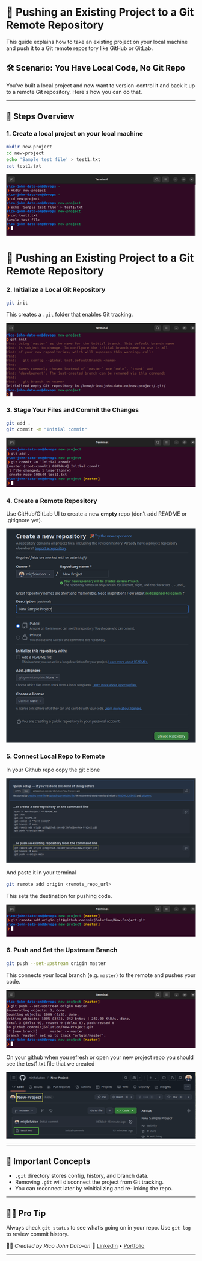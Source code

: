# 🚀 Pushing an Existing Project to a Git Remote Repository

This guide explains how to take an existing project on your local machine and push it to a Git remote repository like GitHub or GitLab.

## 🛠️ Scenario: You Have Local Code, No Git Repo

You’ve built a local project and now want to version-control it and back it up to a remote Git repository. Here's how you can do that.

---

## 📍 Steps Overview

### 1. Create a local project on your local machine

```bash
mkdir new-project
cd new-project
echo 'Sample test file' > test1.txt
cat test1.txt
```

![Create](Images/create.png)

# 🚀 Pushing an Existing Project to a Git Remote Repository

### 2. Initialize a Local Git Repository

```bash
git init
```

This creates a `.git` folder that enables Git tracking.

![Initialize](Images/initialize.png)

### 3. Stage Your Files and Commit the Changes

```bash
git add .
git commit -m "Initial commit"
```

![Stage](Images/gitadd.png)

### 4. Create a Remote Repository

Use GitHub/GitLab UI to create a new **empty** repo (don’t add README or .gitignore yet).

![Create Repo](Images/createrepo.png)

### 5. Connect Local Repo to Remote

In your Github repo copy the git clone

![Connect Repo](Images/connectlocalrepo.png)

And paste it in your terminal

```bash
git remote add origin <remote_repo_url>
```

This sets the destination for pushing code.

![Git Remote](Images/gitremote.png)

### 6. Push and Set the Upstream Branch

```bash
git push --set-upstream origin master
```

This connects your local branch (e.g. `master`) to the remote and pushes your code.

![Git Upstream](Images/gitupstream.png)

On your github when you refresh or open your new project repo you should see the test1.txt file that we created

![Git Upstream](Images/success.png)

---

## 🧠 Important Concepts

- `.git` directory stores config, history, and branch data.
- Removing `.git` will disconnect the project from Git tracking.
- You can reconnect later by reinitializing and re-linking the repo.

---

## 🧑‍💻 Pro Tip

Always check `git status` to see what’s going on in your repo.
Use `git log` to review commit history.

🧑‍💻 _Created by Rico John Dato-on_
🔗 [LinkedIn](https://www.linkedin.com/in/rico-john-dato-on) • [Portfolio](https://ricodatoon.netlify.app)

---
